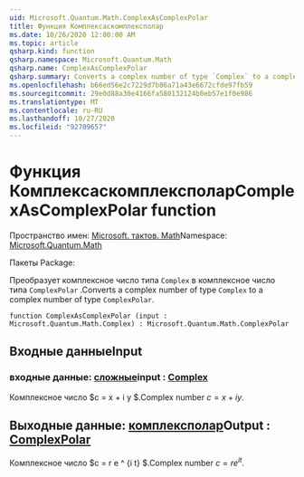 ```yaml
---
uid: Microsoft.Quantum.Math.ComplexAsComplexPolar
title: Функция Комплексаскомплексполар
ms.date: 10/26/2020 12:00:00 AM
ms.topic: article
qsharp.kind: function
qsharp.namespace: Microsoft.Quantum.Math
qsharp.name: ComplexAsComplexPolar
qsharp.summary: Converts a complex number of type `Complex` to a complex number of type `ComplexPolar`.
ms.openlocfilehash: b66ed56e2c7229d7b86a71a43e6672cfde97fb59
ms.sourcegitcommit: 29e0d88a30e4166fa580132124b0eb57e1f0e986
ms.translationtype: MT
ms.contentlocale: ru-RU
ms.lasthandoff: 10/27/2020
ms.locfileid: "92709657"
---
```

# <a name="complexascomplexpolar-function"></a><span data-ttu-id="d8b42-102">Функция Комплексаскомплексполар</span><span class="sxs-lookup"><span data-stu-id="d8b42-102">ComplexAsComplexPolar function</span></span>

<span data-ttu-id="d8b42-103">Пространство имен: [Microsoft. тактов. Math](xref:Microsoft.Quantum.Math)</span><span class="sxs-lookup"><span data-stu-id="d8b42-103">Namespace: [Microsoft.Quantum.Math](xref:Microsoft.Quantum.Math)</span></span>

<span data-ttu-id="d8b42-104">Пакеты [](https://nuget.org/packages/)</span><span class="sxs-lookup"><span data-stu-id="d8b42-104">Package: [](https://nuget.org/packages/)</span></span>


<span data-ttu-id="d8b42-105">Преобразует комплексное число типа `Complex` в комплексное число типа `ComplexPolar` .</span><span class="sxs-lookup"><span data-stu-id="d8b42-105">Converts a complex number of type `Complex` to a complex number of type `ComplexPolar`.</span></span>

```qsharp
function ComplexAsComplexPolar (input : Microsoft.Quantum.Math.Complex) : Microsoft.Quantum.Math.ComplexPolar
```


## <a name="input"></a><span data-ttu-id="d8b42-106">Входные данные</span><span class="sxs-lookup"><span data-stu-id="d8b42-106">Input</span></span>

### <a name="input--complex"></a><span data-ttu-id="d8b42-107">входные данные: [сложные](xref:Microsoft.Quantum.Math.Complex)</span><span class="sxs-lookup"><span data-stu-id="d8b42-107">input : [Complex](xref:Microsoft.Quantum.Math.Complex)</span></span>

<span data-ttu-id="d8b42-108">Комплексное число $c = x + i y $.</span><span class="sxs-lookup"><span data-stu-id="d8b42-108">Complex number $c = x + i y$.</span></span>



## <a name="output--complexpolar"></a><span data-ttu-id="d8b42-109">Выходные данные: [комплексполар](xref:Microsoft.Quantum.Math.ComplexPolar)</span><span class="sxs-lookup"><span data-stu-id="d8b42-109">Output : [ComplexPolar](xref:Microsoft.Quantum.Math.ComplexPolar)</span></span>

<span data-ttu-id="d8b42-110">Комплексное число $c = r e ^ {i t} $.</span><span class="sxs-lookup"><span data-stu-id="d8b42-110">Complex number $c = r e^{i t}$.</span></span>
